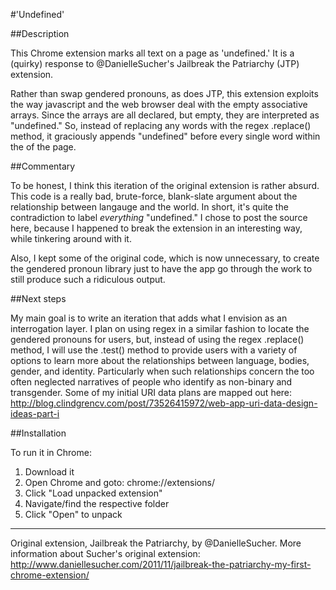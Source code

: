 #'Undefined'

##Description

This Chrome extension marks all text on a page as 'undefined.' It is a (quirky) response to @DanielleSucher's Jailbreak the Patriarchy (JTP) extension.

Rather than swap gendered pronouns, as does JTP, this extension exploits the way javascript and the web browser deal with the empty associative arrays. Since the arrays are all declared, but empty, they are interpreted as "undefined." So, instead of replacing any words with the regex .replace() method, it graciously appends "undefined" before every single word within the <body> of the page.

##Commentary

To be honest, I think this iteration of the original extension is rather absurd. This code is a really bad, brute-force, blank-slate argument about the relationship between langauge and the world. In short, it's quite the contradiction to label *everything* "undefined." I chose to post the source here, because I happened to break the extension in an interesting way, while tinkering around with it.

Also, I kept some of the original code, which is now unnecessary, to create the gendered pronoun library just to have the app go through the work to still produce such a ridiculous output.

##Next steps

My main goal is to write an iteration that adds what I envision as an interrogation layer. I plan on using regex in a similar fashion to locate the gendered pronouns for users, but, instead of using the regex .replace() method, I will use the .test() method to provide users with a variety of options to learn more about the relationships between language, bodies, gender, and identity. Particularly when such relationships concern the too often neglected narratives of people who identify as non-binary and transgender. Some of my initial URI data plans are mapped out here: http://blog.clindgrencv.com/post/73526415972/web-app-uri-data-design-ideas-part-i

##Installation

To run it in Chrome:
1. Download it
2. Open Chrome and goto: chrome://extensions/
3. Click "Load unpacked extension"
4. Navigate/find the respective folder
5. Click "Open" to unpack

***

Original extension, Jailbreak the Patriarchy, by @DanielleSucher.
More information about Sucher's original extension:
http://www.daniellesucher.com/2011/11/jailbreak-the-patriarchy-my-first-chrome-extension/